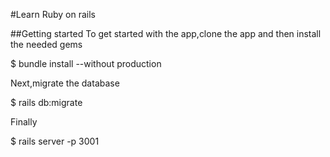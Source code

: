 #Learn Ruby on rails

##Getting started
To get started with the app,clone the app and then install the needed gems

$ bundle install --without production

Next,migrate the database

$ rails db:migrate

Finally

$ rails server -p 3001
